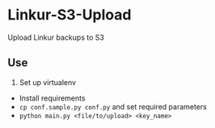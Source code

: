 # Linkur-S3-Upload

Upload Linkur backups to S3

## Use

1. Set up virtualenv
* Install requirements
* `cp conf.sample.py conf.py` and set required parameters
* `python main.py <file/to/upload> <key_name>`
